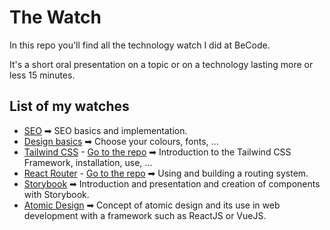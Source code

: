 # The Watch

In this repo you'll find all the technology watch I did at BeCode. 

It's a short oral presentation on a topic or on a technology lasting more or less 15 minutes.

## List of my watches

- [SEO](https://github.com/VVKDO98/the-watch/blob/main/1-SEO.pdf) ➡ SEO basics and implementation.
- [Design basics](https://github.com/VVKDO98/the-watch/blob/main/2-Design-basics.pdf) ➡ Choose your colours, fonts, ...
- [Tailwind CSS](https://github.com/VVKDO98/the-watch/blob/main/3-Tailwind-CSS.pdf) - [Go to the repo](https://github.com/VVKDO98/tech-talk-tailwind) ➡ Introduction to the Tailwind CSS Framework, installation, use, ...
- [React Router](https://tech-talk-react-router.vercel.app/) - [Go to the repo](https://github.com/VVKDO98/tech-talk-react-router) ➡ Using and building a routing system.
- [Storybook](https://github.com/VVKDO98/the-watch/blob/main/4-Storybook.pdf) ➡ Introduction and presentation and creation of components with Storybook.
- [Atomic Design](https://github.com/VVKDO98/the-watch/blob/main/5-Atomic-Design.pdf) ➡ Concept of atomic design and its use in web development with a framework such as ReactJS or VueJS.